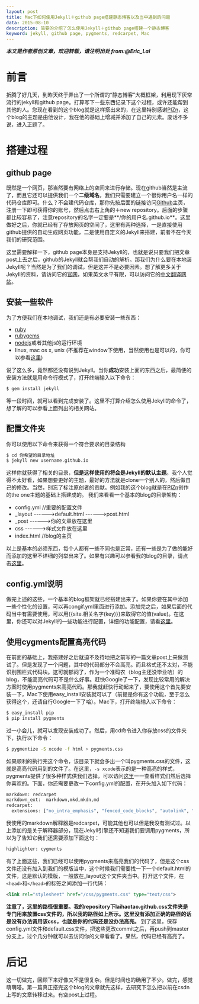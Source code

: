 ```yaml
---
layout: post
title: Mac下如何使用Jekyll＋github page搭建静态博客以及当中遇到的问题
data: 2015-08-10
description: 简要的介绍了怎么使用Jekyll＋github page搭建一个静态博客
keyword: jekyll, github page, pygments, redcarpet, Mac
---
```


***本文是作者原创文章，欢迎转载，请注明出处 from:@Eric_Lai***

# 前言
折腾了好几天，到昨天终于弄出了一个所谓的“静态博客”大概框架，利用现下灰常流行的jekyll和github page。打算写下一些东西记录下这个过程，或许还能帮到其他的人。您现在看到的这个blog就是这样搭出来的，在这里特别感谢[PIZn](http://www.pizn.net)，这个blog的主题是由他设计，我在他的基础上增减并添加了自己的元素。废话不多说，进入正题了。

# 搭建过程
## github page
既然是一个网页，那当然要有网络上的空间来进行存储。现在github当然是主流了，而且它还可以提供我们一个**二级域名**，我们只需要建立一个很你用户名一样的代码仓库即可。什么？不会建代码仓库，那你先按后面的链接访问[Github](http://www.github.com)主页，注册一下即可获得你的账号，然后点击右上角的＋new repository。后面的步骤都比较容易了，注意repository的名字一定要是**/你的用户名.github.io**。这里做好之后，你就已经有了存放网页的空间了，这里有两种选择，一是直接使用github提供的自动生成网页功能，二是使用自定义的Jekyll来搭建，前者不在今天我们的研究范围。

这里需要解释一下，github page本身是支持Jekyll的，也就是说只要我们把文章post上去之后，github的Jekyll就会帮我们自动的解析。那我们为什么要在本地装Jekyll呢？当然是为了我们的调试，但是这并不是必要因素。想了解更多关于Jekyll的资料，请访问它的[官网](http://jekyllrb.com)，如果英文水平有限，可以访问它的[中文翻译网站](http://jekyllcn.com)。

## 安装一些软件
为了方便我们在本地调试，我们还是有必要安装一些东西：
- [ruby](https://www.ruby-lang.org/en/downloads/)
- [rubygems](https://rubygems.org/pages/download)
- [nodejs](https://nodejs.org)或者其他js的运行环境
- linux, mac os x, unix (不推荐在window下使用，当然使用也是可以的，你可以参看[这里](http://jekyllcn.com/docs/windows/))

说了这么多，竟然都还没有说到Jekyll。当你**成功**安装上面的东西之后，最简便的安装方法就是用命令行模式了，打开终端输入以下命令：

```sh
$ gem install jekyll
```
等一段时间，就可以看到完成安装了。这里不打算介绍怎么使用Jekyll的命令了，想了解的可以参看上面列出的相关网站。

## 配置文件夹
你可以使用以下命令来获得一个符合要求的目录结构

```sh
$ cd 你希望的目录地址
$ jekyll new username.github.io
```
这样你就获得了相关的目录，**但是这样使用的将会是Jekyll的默认主题**。我个人觉得不太好看，如果想要更好的主题，最好的方法就是clone一个别人的，然后做自己的修改。当然，别忘了标注原创者的贡献。例如我的这个blog就是在[PIZn](http://www.pizn.net)创作的the one主题的基础上搭建成的。
我们来看看一个基本的blog的目录架构：
- config.yml //重要的配置文件
- _layout
 \------>default.html
 \------>post.html
- _post
 \------>你的文章放在这里
- css
 \------>样式文件放在这里
- index.html //blog的主页

以上是基本的必须东西，每个人都有一些不同也是正常，还有一些是为了做的能好而添加的这里不详细的列举出来了。如果有兴趣可以参看我的blog的目录，请点击[这里](https://github.com/LAIHAOTAO/laihaotao.github.io)。
## config.yml说明
做完上述的这些，一个基本的blog框架就已经搭建出来了。如果你要在其中添加一些个性化的设置，可以再congif.yml里面进行添加。添加完之后，如果后面的代码当中有需要使用，可以用{{site.相关名字(key)}}来取得它的值(value)。在这里，你还可以对Jekyll的一些功能进行配置，详细的功能配置，请看[这里](http://jekyllcn.com/docs/configuration/)。
## 使用cygments配置高亮代码
在前面的基础上，我搭建好之后就迫不及待地把之前写的一篇文章post上来做测试了。但是发现了一个问题，其中的代码部分不会高亮。而且格式还不太对，不能识别围栏式代码块。这可就郁闷了，作为一个准码农（blog主还没毕业哈）的blog，不能高亮代码可不是什么好事。赶快Google了一下，发现比较常用的解决方案时使用pygments来高亮代码。那我就赶快行动起来了，要使用这个首先要安装一下，Mac下使用easy_install安装就可以了（前提是你有这个功能，至于怎么获得这个，还请自行Google一下了哈）。Mac下，打开终端输入以下命令：

```sh
$ easy_install pip
$ pip install pygments
```
过一小会儿，就可以发现安装成功了。然后，用cd命令进入你存放css的文件夹下，执行以下命令：

```sh
$ pygmentize -S xcode -f html > pygments.css
```
如果顺利的执行完这个命令，该目录下就会多出一个叫pygments.css的文件，这就是高亮代码用到的文件了。在这里，`-s xcode`表示的是一种高亮的样式，pygments提供了很多种样式供我们选择，可以访问[这里](http://pygments.org/demo/2352259/?style=xcode)一一查看样式们然后选择你喜欢的。下面，你还需要更改一下config.yml的配置，在开头加入如下代码：

```sh
markdown: redcarpet
markdown_ext:  markdown,mkd,mkdn,md
redcarpet:
  extensions: ["no_intra_emphasis", "fenced_code_blocks", "autolink", "tables", "strikethrough", "superscript", "with_toc_data", "footnotes","space_after_headers","highlight","underline","quote","lax_spacing"]
```
我使用的markdown解释器是redcarpet，可能其他也可以但是我没有测试过。以上添加的是关于解释器部分，现在Jekyll引擎还不知道我们要调用pygments，所以为了告知它我们还需要添加下面这句：

```sh
highlighter: cygments
```
有了上面这些，我们已经可以使用pygments来高亮我们的代码了，但是这个css文件还没有加入到我们的模版当中，这个时候我们需要找一下一个default.html的文件，这是默认的模版，一般放在_layout这个文件夹当中。打开这个文件，在`<head>`和`</head>`的标签之间添加一行代码：

```xml
<link rel="stylesheet" href="/css/pygments.css" type="text/css">
```
**注意了，这里的路径很重要。我的repository下laihaotao.github.css文件夹是专门用来放置css文件的，所以我的路径如上所示。这里没有添加正确的路径的话是没有办法调用该css，也就是你的代码还是没办法高亮。**
到了这里，保存config.yml文件和default.css文件，把这些更改commit之后，再push到master分支上，过个几分钟就可以去访问你的文章看看了。果然，代码已经有高亮了。
# 后记
这一切做完，回顾下来好像又不是很复杂。但是时间也的确用了不少。做完，感觉萌萌嗒。第一篇真正搭完这个blog的文章就先这样，去研究下怎么把以前在csdn上写的文章转移过来。有空post上过程。
